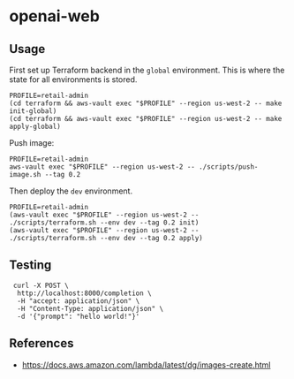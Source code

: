 # openai-web

## Usage

First set up Terraform backend in the `global` environment. This is where the state for all environments is stored.

```shell
PROFILE=retail-admin
(cd terraform && aws-vault exec "$PROFILE" --region us-west-2 -- make init-global)
(cd terraform && aws-vault exec "$PROFILE" --region us-west-2 -- make apply-global) 
```

Push image:

```shell
PROFILE=retail-admin
aws-vault exec "$PROFILE" --region us-west-2 -- ./scripts/push-image.sh --tag 0.2
```

Then deploy the `dev` environment.

```shell
PROFILE=retail-admin
(aws-vault exec "$PROFILE" --region us-west-2 -- ./scripts/terraform.sh --env dev --tag 0.2 init)
(aws-vault exec "$PROFILE" --region us-west-2 -- ./scripts/terraform.sh --env dev --tag 0.2 apply)
```

## Testing

```shell
 curl -X POST \
  http://localhost:8000/completion \
  -H "accept: application/json" \
  -H "Content-Type: application/json" \
  -d '{"prompt": "hello world!"}'
```

## References

- https://docs.aws.amazon.com/lambda/latest/dg/images-create.html
